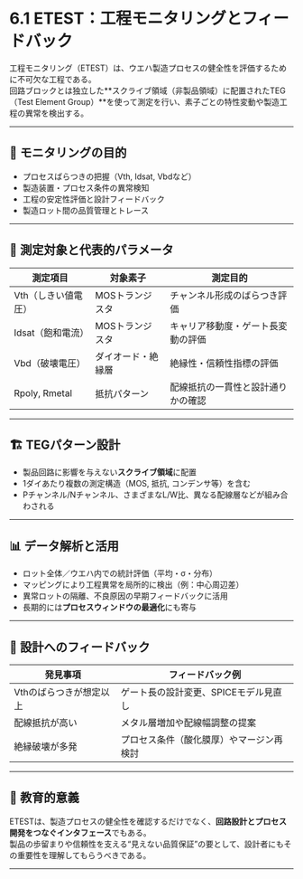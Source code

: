 # 6.1 ETEST：工程モニタリングとフィードバック

工程モニタリング（ETEST）は、ウエハ製造プロセスの健全性を評価するために不可欠な工程である。  
回路ブロックとは独立した**スクライブ領域（非製品領域）に配置されたTEG（Test Element Group）**を使って測定を行い、素子ごとの特性変動や製造工程の異常を検出する。

---

## 🎯 モニタリングの目的

- プロセスばらつきの把握（Vth, Idsat, Vbdなど）
- 製造装置・プロセス条件の異常検知
- 工程の安定性評価と設計フィードバック
- 製造ロット間の品質管理とトレース

---

## 🧪 測定対象と代表的パラメータ

| 測定項目 | 対象素子 | 測定目的 |
|----------|----------|-----------|
| Vth（しきい値電圧） | MOSトランジスタ | チャンネル形成のばらつき評価 |
| Idsat（飽和電流） | MOSトランジスタ | キャリア移動度・ゲート長変動の評価 |
| Vbd（破壊電圧） | ダイオード・絶縁層 | 絶縁性・信頼性指標の評価 |
| Rpoly, Rmetal | 抵抗パターン | 配線抵抗の一貫性と設計通りかの確認 |

---

## 🏗️ TEGパターン設計

- 製品回路に影響を与えない**スクライブ領域**に配置
- 1ダイあたり複数の測定構造（MOS, 抵抗, コンデンサ等）を含む
- Pチャンネル/Nチャンネル、さまざまなL/W比、異なる配線層などが組み合わされる

---

## 📊 データ解析と活用

- ロット全体／ウエハ内での統計評価（平均・σ・分布）
- マッピングにより工程異常を局所的に検出（例：中心周辺差）
- 異常ロットの隔離、不良原因の早期フィードバックに活用
- 長期的には**プロセスウィンドウの最適化**にも寄与

---

## 🔁 設計へのフィードバック

| 発見事項 | フィードバック例 |
|----------|------------------|
| Vthのばらつきが想定以上 | ゲート長の設計変更、SPICEモデル見直し |
| 配線抵抗が高い | メタル層増加や配線幅調整の提案 |
| 絶縁破壊が多発 | プロセス条件（酸化膜厚）やマージン再検討 |

---

## 🧭 教育的意義

ETESTは、製造プロセスの健全性を確認するだけでなく、**回路設計とプロセス開発をつなぐインタフェース**でもある。  
製品の歩留まりや信頼性を支える“見えない品質保証”の要として、設計者にもその重要性を理解してもらうべきである。

---

